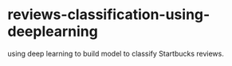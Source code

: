# reviews-classification-using-deeplearning
using deep learning to build model to classify Startbucks reviews.
